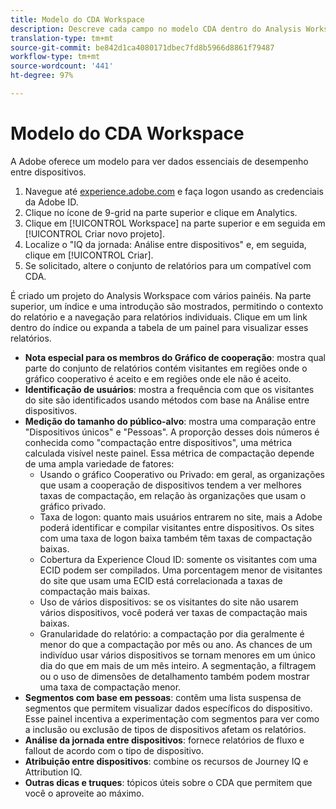 ```yaml
---
title: Modelo do CDA Workspace
description: Descreve cada campo no modelo CDA dentro do Analysis Workspace.
translation-type: tm+mt
source-git-commit: be842d1ca4080171dbec7fd8b5966d8861f79487
workflow-type: tm+mt
source-wordcount: '441'
ht-degree: 97%

---
```



# Modelo do CDA Workspace

A Adobe oferece um modelo para ver dados essenciais de desempenho entre dispositivos.

1. Navegue até [experience.adobe.com](https://experiencecloud.adobe.com) e faça logon usando as credenciais da Adobe ID.
1. Clique no ícone de 9-grid na parte superior e clique em Analytics.
1. Clique em [!UICONTROL Workspace] na parte superior e em seguida em [!UICONTROL Criar novo projeto].
1. Localize o &quot;IQ da jornada: Análise entre dispositivos&quot; e, em seguida, clique em [!UICONTROL Criar].
1. Se solicitado, altere o conjunto de relatórios para um compatível com CDA.

É criado um projeto do Analysis Workspace com vários painéis. Na parte superior, um índice e uma introdução são mostrados, permitindo o contexto do relatório e a navegação para relatórios individuais. Clique em um link dentro do índice ou expanda a tabela de um painel para visualizar esses relatórios.

<!--The content below is mirrored in /help/analyze/analysis-workspace/build-workspace-project/starter-projects.md-->

* **Nota especial para os membros do Gráfico de cooperação**: mostra qual parte do conjunto de relatórios contém visitantes em regiões onde o gráfico cooperativo é aceito e em regiões onde ele não é aceito.
* **Identificação de usuários**: mostra a frequência com que os visitantes do site são identificados usando métodos com base na Análise entre dispositivos.
* **Medição do tamanho do público-alvo**: mostra uma comparação entre &quot;Dispositivos únicos&quot; e &quot;Pessoas&quot;. A proporção desses dois números é conhecida como &quot;compactação entre dispositivos&quot;, uma métrica calculada visível neste painel. Essa métrica de compactação depende de uma ampla variedade de fatores:
   * Usando o gráfico Cooperativo ou Privado: em geral, as organizações que usam a cooperação de dispositivos tendem a ver melhores taxas de compactação, em relação às organizações que usam o gráfico privado.
   * Taxa de logon: quanto mais usuários entrarem no site, mais a Adobe poderá identificar e compilar visitantes entre dispositivos. Os sites com uma taxa de logon baixa também têm taxas de compactação baixas.
   * Cobertura da Experience Cloud ID: somente os visitantes com uma ECID podem ser compilados. Uma porcentagem menor de visitantes do site que usam uma ECID está correlacionada a taxas de compactação mais baixas.
   * Uso de vários dispositivos: se os visitantes do site não usarem vários dispositivos, você poderá ver taxas de compactação mais baixas.
   * Granularidade do relatório: a compactação por dia geralmente é menor do que a compactação por mês ou ano. As chances de um indivíduo usar vários dispositivos se tornam menores em um único dia do que em mais de um mês inteiro. A segmentação, a filtragem ou o uso de dimensões de detalhamento também podem mostrar uma taxa de compactação menor.
* **Segmentos com base em pessoas**: contêm uma lista suspensa de segmentos que permitem visualizar dados específicos do dispositivo. Esse painel incentiva a experimentação com segmentos para ver como a inclusão ou exclusão de tipos de dispositivos afetam os relatórios.
* **Análise da jornada entre dispositivos**: fornece relatórios de fluxo e fallout de acordo com o tipo de dispositivo.
* **Atribuição entre dispositivos**: combine os recursos de Journey IQ e Attribution IQ.
* **Outras dicas e truques**: tópicos úteis sobre o CDA que permitem que você o aproveite ao máximo.
